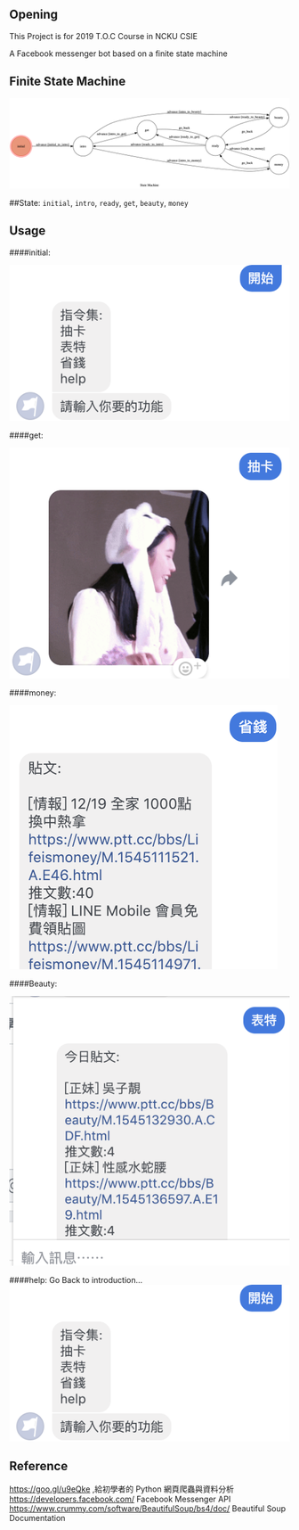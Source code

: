 ## Opening

This Project is for 2019 T.O.C Course in NCKU CSIE 

A Facebook messenger bot based on a finite state machine

## Finite State Machine
![fsm](./fsm.png)

##State:
`initial`,
`intro`,
`ready`,
`get`,
`beauty`,
`money`


## Usage
    

####initial:

![initial](./img/initial.png)

####get:

![get](./img/get.png)

####money:

![Money](./img/Money.png)

####Beauty:

![Beauty](./img/Beauty.png)

####help:
Go Back to introduction...
![initial](./img/initial.png)

## Reference

https://goo.gl/u9eQke ,給初學者的 Python 網頁爬蟲與資料分析
https://developers.facebook.com/ Facebook Messenger API
https://www.crummy.com/software/BeautifulSoup/bs4/doc/ Beautiful Soup Documentation